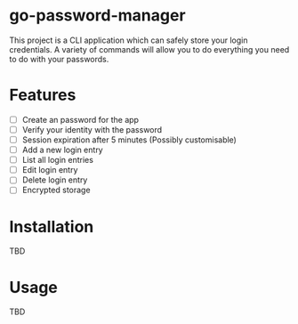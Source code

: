 # go-password-manager

This project is a CLI application which can safely store your login credentials. A variety of commands will allow you to do everything you need to do with your passwords.

# Features

- [ ] Create an password for the app
- [ ] Verify your identity with the password
- [ ] Session expiration after 5 minutes (Possibly customisable)
- [ ] Add a new login entry
- [ ] List all login entries
- [ ] Edit login entry
- [ ] Delete login entry
- [ ] Encrypted storage

# Installation

TBD

# Usage

TBD
